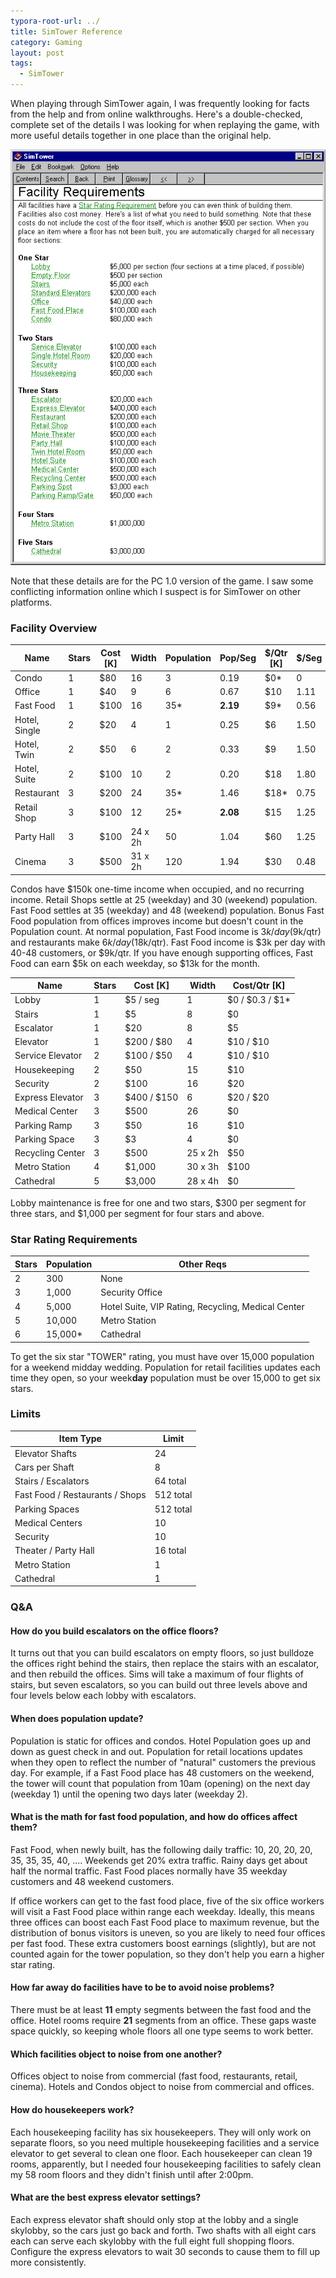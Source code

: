 ```yaml
---
typora-root-url: ../
title: SimTower Reference
category: Gaming
layout: post
tags:
  - SimTower
---
```


When playing through SimTower again, I was frequently looking for facts from the help and from online walkthroughs. Here's a double-checked, complete set of the details I was looking for when replaying the game, with more useful details together in one place than the original help.

![simtower-help](/assets/img/SimTower/help.png)

Note that these details are for the PC 1.0 version of the game. I saw some conflicting information online which I suspect is for SimTower on other platforms.

### Facility Overview

| Name          | Stars | Cost [K] | Width   | Population | Pop/Seg  | $/Qtr [K] | $/Seg |
| ------------- | ----- | -------- | ------- | ---------- | -------- | --------- | ----- |
| Condo         | 1     | $80      | 16      | 3          | 0.19     | $0*       | 0     |
| Office        | 1     | $40      | 9       | 6          | 0.67     | $10       | 1.11  |
| Fast Food     | 1     | $100     | 16      | 35*        | **2.19** | $9*       | 0.56  |
| Hotel, Single | 2     | $20      | 4       | 1          | 0.25     | $6        | 1.50  |
| Hotel, Twin   | 2     | $50      | 6       | 2          | 0.33     | $9        | 1.50  |
| Hotel, Suite  | 2     | $100     | 10      | 2          | 0.20     | $18       | 1.80  |
| Restaurant    | 3     | $200     | 24      | 35*        | 1.46     | $18*      | 0.75  |
| Retail Shop   | 3     | $100     | 12      | 25*        | **2.08** | $15       | 1.25  |
| Party Hall    | 3     | $100     | 24 x 2h | 50         | 1.04     | $60       | 1.25  |
| Cinema        | 3     | $500     | 31 x 2h | 120        | 1.94     | $30       | 0.48  |

Condos have $150k one-time income when occupied, and no recurring income.
Retail Shops settle at 25 (weekday) and 30 (weekend) population.
Fast Food settles at 35 (weekday) and 48 (weekend) population.
Bonus Fast Food population from offices improves income but doesn't count in the Population count.
At normal population, Fast Food income is $3k/day ($9k/qtr) and restaurants make $6k/day ($18k/qtr).
Fast Food income is $3k per day with 40-48 customers, or $9k/qtr. 
If you have enough supporting offices, Fast Food can earn $5k on each weekday, so $13k for the month.



| Name             | Stars | Cost [K]    | Width   | Cost/Qtr [K]    |
| ---------------- | ----- | ----------- | ------- | --------------- |
| Lobby            | 1     | $5 / seg    | 1       | $0 / $0.3 / $1* |
| Stairs           | 1     | $5          | 8       | $0              |
| Escalator        | 1     | $20         | 8       | $5              |
| Elevator         | 1     | $200 / $80  | 4       | $10 / $10       |
| Service Elevator | 2     | $100 / $50  | 4       | $10 / $10       |
| Housekeeping     | 2     | $50         | 15      | $10             |
| Security         | 2     | $100        | 16      | $20             |
| Express Elevator | 3     | $400 / $150 | 6       | $20 / $20       |
| Medical Center   | 3     | $500        | 26      | $0              |
| Parking Ramp     | 3     | $50         | 16      | $10             |
| Parking Space    | 3     | $3          | 4       | $0              |
| Recycling Center | 3     | $500        | 25 x 2h | $50             |
| Metro Station    | 4     | $1,000      | 30 x 3h | $100            |
| Cathedral        | 5     | $3,000      | 28 x 4h | $0              |

Lobby maintenance is free for one and two stars, $300 per segment for three stars, and $1,000 per segment for four stars and above.



### Star Rating Requirements

| Stars | Population | Other Reqs                                         |
| ----- | ---------- | -------------------------------------------------- |
| 2     | 300        | None                                               |
| 3     | 1,000      | Security Office                                    |
| 4     | 5,000      | Hotel Suite, VIP Rating, Recycling, Medical Center |
| 5     | 10,000     | Metro Station                                      |
| 6     | 15,000*    | Cathedral                                          |

To get the six star "TOWER" rating, you must have over 15,000 population for a weekend midday wedding. Population for retail facilities updates each time they open, so your week**day** population must be over 15,000 to get six stars.



### Limits

| Item Type                       | Limit     |
| ------------------------------- | --------- |
| Elevator Shafts                 | 24        |
| Cars per Shaft                  | 8         |
| Stairs / Escalators             | 64 total  |
| Fast Food / Restaurants / Shops | 512 total |
| Parking Spaces                  | 512 total |
| Medical Centers                 | 10        |
| Security                        | 10        |
| Theater / Party Hall            | 16 total  |
| Metro Station                   | 1         |
| Cathedral                       | 1         |



### Q&A

#### How do you build escalators on the office floors?
It turns out that you can build escalators on empty floors, so just bulldoze the offices right behind the stairs, then replace the stairs with an escalator, and then rebuild the offices. Sims will take a maximum of four flights of stairs, but seven escalators, so you can build out three levels above and four levels below each lobby with escalators.

#### When does population update?
Population is static for offices and condos. Hotel Population goes up and down as guest check in and out. Population for retail locations updates when they open to reflect the number of "natural" customers the previous day. For example, if a Fast Food place has 48 customers on the weekend, the tower will count that population from 10am (opening) on the next day (weekday 1) until the opening two days later (weekday 2).

#### What is the math for fast food population, and how do offices affect them?
Fast Food, when newly built, has the following daily traffic: 10, 20, 20, 20, 35, 35, 35, 40, .... Weekends get 20% extra traffic. Rainy days get about half the normal traffic. Fast Food places normally have 35 weekday customers and 48 weekend customers. 

If office workers can get to the fast food place, five of the six office workers will visit a Fast Food place within range each weekday. Ideally, this means three offices can boost each Fast Food place to maximum revenue, but the distribution of bonus visitors is uneven, so you are likely to need four offices per fast food. These extra customers boost earnings (slightly), but are not counted again for the tower population, so they don't help you earn a higher star rating.

#### How far away do facilities have to be to avoid noise problems?
There must be at least **11** empty segments between the fast food and the office. Hotel rooms require **21** segments from an office. These gaps waste space quickly, so keeping whole floors all one type seems to work better.

#### Which facilities object to noise from one another?
Offices object to noise from commercial (fast food, restaurants, retail, cinema). Hotels and Condos object to noise from commercial and offices.

#### How do housekeepers work?
Each housekeeping facility has six housekeepers. They will only work on separate floors, so you need multiple housekeeping facilities and a service elevator to get several to clean one floor. Each housekeeper can clean 19 rooms, apparently, but I needed four housekeeping facilities to safely clean my 58 room floors and they didn't finish until after 2:00pm. 

#### What are the best express elevator settings?
Each express elevator shaft should only stop at the lobby and a single skylobby, so the cars just go back and forth. Two shafts with all eight cars each can serve each skylobby with the full eight full shopping floors. Configure the express elevators to wait 30 seconds to cause them to fill up more consistently.